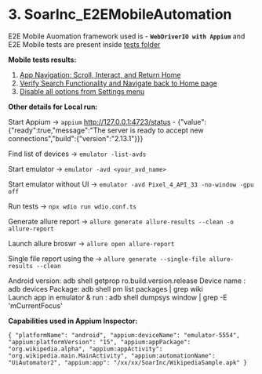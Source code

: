 # 3. SoarInc_E2EMobileAutomation

E2E Mobile Auomation framework used is - **`WebDriverIO with Appium`** and E2E Mobile tests are present inside [tests folder](https://github.com/Aishwarya-U-R/SoarInc_E2EMobileAutomation/tree/main/tests)

**Mobile tests results:**

1. [App Navigation: Scroll, Interact, and Return Home](https://github.com/Aishwarya-U-R/SoarInc_E2EMobileAutomation/releases/download/v1.0/Test1-Scroll.mov)
2. [Verify Search Functionality and Navigate back to Home page](https://github.com/Aishwarya-U-R/SoarInc_E2EMobileAutomation/releases/download/v1.0/Test2-Search.mov)
3. [Disable all options from Settings menu](https://github.com/Aishwarya-U-R/SoarInc_E2EMobileAutomation/releases/download/v1.0/Test3-DisableOptions.mov)

**Other details for Local run:**

Start Appium -> `appium`
http://127.0.0.1:4723/status - {"value":{"ready":true,"message":"The server is ready to accept new connections","build":{"version":"2.13.1"}}}

Find list of devices -> `emulator -list-avds`

Start emulator -> `emulator -avd <your_avd_name>`

Start emulator without UI -> `emulator -avd Pixel_4_API_33 -no-window -gpu off`

Run tests -> `npx wdio run wdio.conf.ts`

Generate allure report -> `allure generate allure-results --clean -o allure-report`

Launch allure broswr -> `allure open allure-report`

Single file report using the -> `allure generate --single-file allure-results --clean`

Android version: adb shell getprop ro.build.version.release
Device name : adb devices
Package: adb shell pm list packages | grep wiki  
Launch app in emulator & run : adb shell dumpsys window | grep -E 'mCurrentFocus'

**Capabilities used in Appium Inspector:**

`{
  "platformName": "android",
  "appium:deviceName": "emulator-5554",
  "appium:platformVersion": "15",
  "appium:appPackage": "org.wikipedia.alpha",
  "appium:appActivity": "org.wikipedia.main.MainActivity",
  "appium:automationName": "UiAutomator2",
  "appium:app": "/xx/xx/SoarInc/WikipediaSample.apk"
}`

